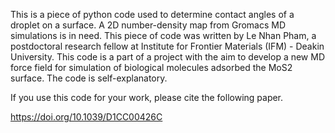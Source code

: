 This is a piece of python code used to determine contact angles of a droplet on a surface. A 2D number-density map from Gromacs MD simulations is in need. This piece of code was written by Le Nhan Pham, a postdoctoral research fellow at Institute for Frontier Materials (IFM) - Deakin University. This code is a part of a project with the aim to develop a new MD force field for simulation of biological molecules adsorbed the MoS2 surface. The code is self-explanatory.

If you use this code for your work, please cite the following paper.

https://doi.org/10.1039/D1CC00426C
